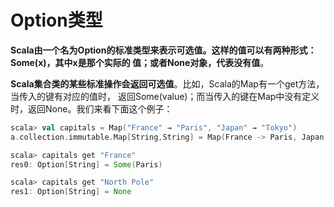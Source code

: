 Option类型
===================================================================================
**Scala由一个名为Option的标准类型来表示可选值。这样的值可以有两种形式：Some(x)，其中x是那个实际的
值；或者None对象，代表没有值**。

**Scala集合类的某些标准操作会返回可选值**。比如，Scala的Map有一个get方法，当传入的键有对应的值时，
返回Some(value)；而当传入的键在Map中没有定义时，返回None。我们来看下面这个例子：
```scala
scala> val capitals = Map("France" → "Paris", "Japan" → "Tokyo")
a.collection.immutable.Map[String,String] = Map(France -> Paris, Japan -> Tokyo)

scala> capitals get "France"
res0: Option[String] = Some(Paris)

scala> capitals get "North Pole"
res1: Option[String] = None
```


